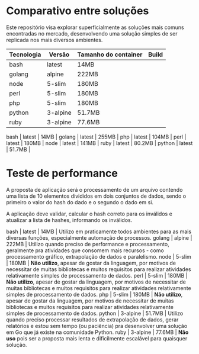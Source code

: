 Comparativo entre soluções
==========================

Este repositório visa explorar superficialmente as soluções mais comuns encontradas no mercado, desenvolvendo uma solução simples de ser replicada nos mais diversos ambientes.


Tecnologia | Versão       | Tamanho do container | Build |
-----------|--------------|----------------------|--------|
bash       | latest       | 14MB                 |        |
golang     | alpine       | 222MB                |        |
node       | 5-slim       | 180MB                |        |
perl       | 5-slim       | 180MB                |        |
php        | 5-slim       | 180MB                |        |
python     | 3-alpine     | 51.7MB               |        |
ruby       | 3-alpine     | 77.6MB               |        |

bash   | latest | 14MB |
golang | latest | 255MB |
php    | latest | 104MB |
perl   | latest | 180MB |
node   | latest | 141MB |
ruby   | latest | 80.2MB |
python | latest | 51.7MB |


# Teste de performance

A proposta de aplicação será o processamento de um arquivo contendo uma lista de 10 elementos divididos em dois conjuntos de dados, sendo o primeiro o valor do hash do dado e o segundo o dado em si.

A aplicação deve validar, calcular o hash correto para os inválidos e atualizar a lista de hashes, informando os inválidos.


bash       | latest       | 14MB                 | Utilizo em praticamente todos ambientes para as mais diversas funções, especialmente automação de processos.
golang     | alpine       | 222MB                | Utilizo quando preciso de performance e processamento, geralmente pra atividades que consomem mais recursos - como processamento gráfico, extrapolação de dados e paralelismo.
node       | 5-slim       | 180MB                | **Não utilizo**, apesar de gostar da linguagem, por motivos de necessitar de muitas bibliotecas e muitos requisitos para realizar atividades relativamente simples de processamento de dados.
perl       | 5-slim       | 180MB                | **Não utilizo**, apesar de gostar da linguagem, por motivos de necessitar de muitas bibliotecas e muitos requisitos para realizar atividades relativamente simples de processamento de dados.
php        | 5-slim       | 180MB                | **Não utilizo**, apesar de gostar da linguagem, por motivos de necessitar de muitas bibliotecas e muitos requisitos para realizar atividades relativamente simples de processamento de dados.
python     | 3-alpine     | 51.7MB               | Utilizo quando preciso processar resultados de extrapolação de dados, gerar relatórios e estou sem tempo (ou paciência) pra desenvolver uma solução em Go que já existe na comunidade Python.
ruby       | 3-alpine     | 77.6MB               | **Não uso** pois ser a proposta mais lenta e dificilmente escalável para quaisquer solução.
